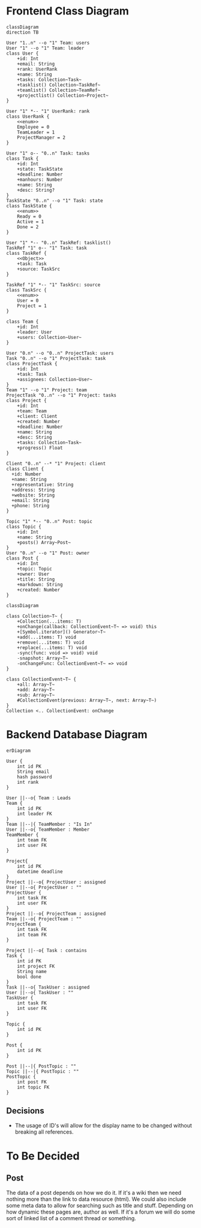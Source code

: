 # Frontend Class Diagram

```mermaid
classDiagram
direction TB

User "1..n" --o "1" Team: users
User "1" --o "1" Team: leader
class User {
	+id: Int
	+email: String
	+rank: UserRank
	+name: String
	+tasks: Collection~Task~
	+tasklist() Collection~TaskRef~
	+teamlist() Collection~TeamRef~
	+projectlist() Collection~Project~
}

User "1" *-- "1" UserRank: rank
class UserRank {
	<<enum>>
	Employee = 0
	TeamLeader = 1
	ProjectManager = 2
}

User "1" o-- "0..n" Task: tasks
class Task {
	+id: Int
	+state: TaskState
	+deadline: Number
	+manhours: Number
	+name: String
	+desc: String?
}
TaskState "0..n" --o "1" Task: state
class TaskState {
	<<enum>>
	Ready = 0
	Active = 1
	Done = 2
}

User "1" *-- "0..n" TaskRef: tasklist()
TaskRef "1" o-- "1" Task: task
class TaskRef {
	<<Object>>
	+task: Task
	+source: TaskSrc
}

TaskRef "1" *-- "1" TaskSrc: source
class TaskSrc {
	<<enum>>
	User = 0
	Project = 1
}

class Team {
	+id: Int
	+leader: User
	+users: Collection~User~
}

User "0.n" --o "0..n" ProjectTask: users
Task "0..n" --o "1" ProjectTask: task
class ProjectTask {
	+id: Int
	+task: Task
	+assignees: Collection~User~
}
Team "1" --o "1" Project: team
ProjectTask "0..n" --o "1" Project: tasks
class Project {
	+id: Int
	+team: Team
	+client: Client
	+created: Number
	+deadline: Number
	+name: String
	+desc: String
	+tasks: Collection~Task~
	+progress() Float
}

Client "0..n" --* "1" Project: client
class Client {
  +id: Number
  +name: String
  +representative: String
  +address: String
  +website: String
  +email: String
  +phone: String
}

Topic "1" *-- "0..n" Post: topic
class Topic {
	+id: Int
	+name: String
	+posts() Array~Post~
}
User "0..n" --o "1" Post: owner
class Post {
	+id: Int
	+topic: Topic
	+owner: User
	+title: String
	+markdown: String
	+created: Number
}

```

```mermaid
classDiagram

class Collection~T~ {
	+Collection(...items: T)
	+onChange(callback: CollectionEvent~T~ => void) this
	+[Symbol.iterator]() Generator~T~
	+add(...items: T) void
	+remove(...items: T) void
	+replace(...items: T) void
	-sync(func: void => void) void
	-snapshot: Array~T~
	-onChangeFunc: CollectionEvent~T~ => void
}

class CollectionEvent~T~ {
	+all: Array~T~
	+add: Array~T~
	+sub: Array~T~
	#CollectionEvent(previous: Array~T~, next: Array~T~)
}
Collection <.. CollectionEvent: onChange

```

# Backend Database Diagram
```mermaid
erDiagram

User {
	int id PK
	String email
	hash password
	int rank
}

User ||--o{ Team : Leads
Team {
	int id PK
	int leader FK
}
Team ||--|{ TeamMember : "Is In"
User ||--o{ TeamMember : Member
TeamMember {
	int team FK
	int user FK
}

Project{
	int id PK
	datetime deadline
}
Project ||--o{ ProjectUser : assigned
User ||--o{ ProjectUser : ""
ProjectUser {
	int task FK
	int user FK
}
Project ||--o{ ProjectTeam : assigned
Team ||--o{ ProjectTeam : ""
ProjectTeam {
	int task FK
	int team FK
}

Project ||--o{ Task : contains
Task {
	int id PK
	int project FK
	String name
	bool done
}
Task ||--o{ TaskUser : assigned
User ||--o{ TaskUser : ""
TaskUser {
	int task FK
	int user FK
}

Topic {
	int id PK
}

Post {
	int id PK
}

Post ||--|{ PostTopic : ""
Topic ||--|{ PostTopic : ""
PostTopic {
	int post FK
	int topic FK
}
```

## Decisions

- The usage of ID's will allow for the display name to be changed without breaking all references.

# To Be Decided
## Post

The data of a post depends on how we do it. If it's a wiki then we need nothing more than the link to data resource (html).
We could also include some meta data to allow for searching such as title and stuff. Depending on how dynamic these pages are, author as well. If it's a forum we will do some sort of linked list of a comment thread or something.
